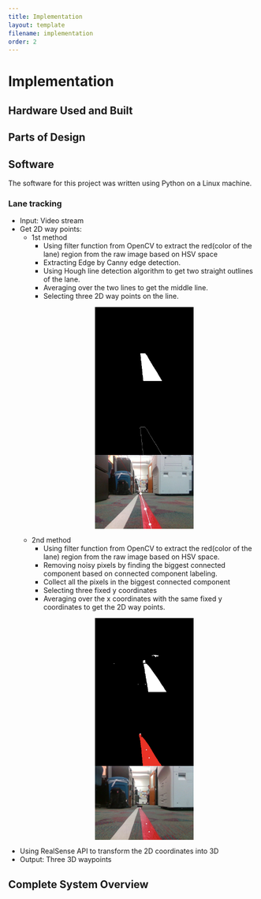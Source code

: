 ```yaml
---
title: Implementation
layout: template
filename: implementation
order: 2
--- 
```


# Implementation


## Hardware Used and Built

## Parts of Design

## Software
The software for this project was written using Python on a Linux machine.
### Lane tracking
- Input: Video stream
- Get 2D way points:
  - 1st method
    - Using filter function from OpenCV to extract the red(color of the lane) region from the raw image based on  HSV space
    - Extracting Edge by Canny edge detection.
    - Using Hough line detection algorithm to get two straight outlines of the lane.
    - Averaging over the two lines to get the middle line.
    - Selecting three 2D way points on the line.
    <p><img src="images/pasted image 0.png" width="200" height="auto" style="display:block; margin: 0 auto" >  <img src="images/line.png" width="200" height="auto" style="display:block; margin: 0 auto" >  <img src="images/point.png" width="200" height="auto" style="display:block; margin: 0 auto" >
  - 2nd method
    - Using filter function from OpenCV to extract the red(color of the lane) region from the raw image based on  HSV space.
    - Removing noisy pixels by finding the biggest connected component based on connected component labeling.
    - Collect all the pixels in the biggest connected component
    - Selecting three fixed y coordinates
    - Averaging over the x coordinates with the same fixed y coordinates to get the 2D way points.
    <p><img src="images/method2_white.png" width="200" height="auto" style="display:block; margin: 0 auto" >  <img src="images/method2_largest.png" width="200" height="auto" style="display:block; margin: 0 auto" >   <img src="images/method2_final.png" width="200" height="auto" style="display:block; margin: 0 auto" ></p>
 - Using RealSense API to transform the 2D coordinates into 3D
 - Output: Three 3D waypoints
  

## Complete System Overview

